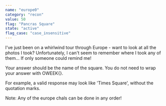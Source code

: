 ```yaml
---
name: "europe0"
category: "recon"
value: 50
flag: "Pancras Square"
state: "active"
flag_case: "case_insensitive"
---
```


I've just been on a whirlwind tour through Europe - want to look at all the photos I took? Unfortunately, I can't seem to remember where I took any of them... If only someone could remind me!



Your answer should be the name of the square. You do not need to wrap your answer with OWEEK{}.

For example, a valid response may look like 'Times Square', without the quotation marks.

Note: Any of the europe chals can be done in any order!
